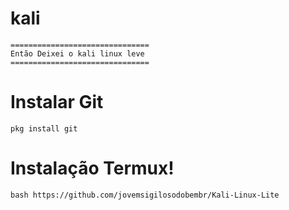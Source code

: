 # kali
 
 
 ```
===============================
 Então Deixei o kali linux leve 
===============================
```



# Instalar Git 

```
pkg install git 
```




# Instalação Termux!


```
bash https://github.com/jovemsigilosodobembr/Kali-Linux-Lite
```
